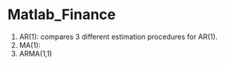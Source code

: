 # Matlab_Finance
1. AR(1): compares 3 different estimation procedures for AR(1).
2. MA(1): 
3. ARMA(1,1)
